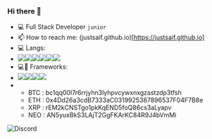 ### Hi there 👋
+ 💻 Full Stack Developer `junior` 
+ 📫 How to reach me: (justsaif.github.io)[https://justsaif.github.io]
+ 💻 Langs: 
+ ![](https://img.shields.io/badge/Python-3776AB?style=for-the-badge&logo=python&logoColor=white)![](https://img.shields.io/badge/JavaScript-323330?style=for-the-badge&logo=javascript&logoColor=F7DF1E)![](https://img.shields.io/badge/PHP-777BB4?style=for-the-badge&logo=php&logoColor=white)![](https://img.shields.io/badge/C%23-239120?style=for-the-badge&logo=c-sharp&logoColor=white)![](https://img.shields.io/badge/SQL-00000F?style=for-the-badge&logo=mysql&logoColor=white)![](https://img.shields.io/badge/Dart-AE66EA?style=for-the-badge&logo=Dart)
+ 💻💉 Frameworks: 
+ ![](https://img.shields.io/badge/React-20232A?style=for-the-badge&logo=react&logoColor=61DAFB)![](https://img.shields.io/badge/Bootstrap-563D7C?style=for-the-badge&logo=bootstrap&logoColor=white)![](https://img.shields.io/badge/jQuery-0769AD?style=for-the-badge&logo=jquery&logoColor=white)![](https://img.shields.io/badge/Laravel-FF2D20?style=for-the-badge&logo=laravel&logoColor=white)
+   
  + BTC : bc1qq00l7r6rrjyhn3lyhpvcywxnxgzastzdp3tfsh
  + ETH : 0x4Dd26a3cdB7333aC0319925387896537F04F7B8e
  + XRP : rEM2kCNSTgo1pkKqEND5foQ86cs3aLyapv
  + NEO : AN5yuxBkS3LAjT2GgFKArKC84R9J4bVmMi



![Discord](https://discord.c99.nl/widget/theme-1/717537699929522313.png)
